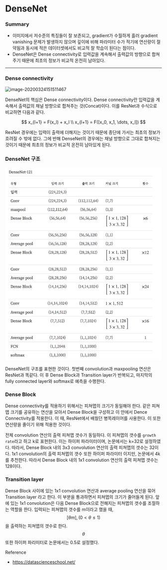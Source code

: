 <script> MathJax.Hub.Queue(["Typeset", MathJax.Hub]); </script>

# DenseNet

### Summary

- 이미지에서 저수준의 특징들이 잘 보존되고, gradient가 수월하게 흘러 gradient vanishing 문제가 발생하지 않으며 깊이에 비해 파라미터 수가 적기에 연산량이 절약됨과 동시에 적은 데이터셋에서도 비교적 잘 학습이 된다는 점이다. 
- DenseNet은 Dense connectivity로 입력값을 계속해서 출력값의 방향으로 합쳐주기 때문에 최초의 정보가 비교적 온전히 남아있다.
______________

### Dense connectivity

![image-20200324151511467](../../../resource/img/image-20200324151511467.pmg)

DenseNet의 핵심은 Dense connectivity이다. Dense connectivity란 입력값을 계속해서 출력값의 채널 방향으로 합쳐주는 것(Concat)이다. 이를 ResNet과 수식으로 비교하면 다음과 같다.

$$
x_{l+1} = F(x_l) + x_l \\
x_{l+1} = F([x_0, x_1, \dots, x_l])
$$

ResNet 경우에는 입력이 출력에 더해지는 것이기 때문에 종단에 가서는 최초의 정보가 흐려질 수 밖에 없다. 그에 반해 DenseNet의 경우에는 채널 방향으로 그대로 합쳐지는 것이기 때문에 최초의 정보가 비교적 온전히 남아있게 된다. 

### DenseNet 구조

![image-20200324152158664](../../../resource/img/image-20200324152158664.png)

DenseNet의 구조를 표현한 것이다. 첫번째 convolution과 maxpooling 연산은 ResNet과 똑같다. 이 후 Dense Block과 Transition layer가 반복되고, 마지막의 fully connected layer와 softmax로 예측을 수행한다.

### Dense Block

Dense connectivity를 적용하기 위해서는 피쳐맵의 크기가 동일해야 한다. 같은 피쳐맵 크기를 공유하는 연산을 모아서 Dense Block을 구성하고 이 안에서 Dence Connectivity를 적용한다. 이 때, ResNet에서 배웠던 병목레이어를 사용한다. 이 또한 연산량을 줄이기 위해 적용한 것이다.

전체 convolution 연산의 출력 피쳐맵 갯수가 동일하다. 이 피쳐맵의 갯수를 `growth rate`라고 하고 k로 표현한다. 이는 하이퍼 파라미터이며, 논문에서는 k=32로 설정하였다. 따라서, Dense Block 내의 3x3 convolution 연산의 출력 피쳐맵의 갯수는 32이다. 1x1 convolution의 출력 피쳐맵의 갯수 또한 하이퍼 파라미터 이지만, 논문에서 4k를 추천한다. 따라서 Dense Block 내의 1x1 convolution 연산의 출력 피쳐맵 갯수는 128이다.

### Transition layer

Dense Block 사이에 있는 1x1 convolution 연산과 average pooling 연산을 묶어 Transition layer 라고 한다. 이 부분을 통과하면서 피쳐맵의 크기가 줄어들게 된다. 앞에 있는 1x1 convolution은 다음 Dense Block으로 전해지는 피쳐맵의 갯수를 조절하는 역할을 한다. 입력되는 피쳐맵의 갯수를 m이라고 했을 때, $$[\theta m], (0 < \theta \leq1)$$을 출력하는 피쳐맵의 갯수로 한다. $$\theta$$ 또한 하이퍼 파리미터로 논문에서는 0.5로 설정했다.


Reference
- https://datascienceschool.net/